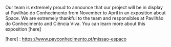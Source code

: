 Our team is extremely proud to announce that our project will be in display at Pavilhão do Conhecimento from November to April
in an exposition about Space. We are extremely thankful to the team and responsibles at Pavilhão do Conhecimento and Ciência
Viva. You can learn more about this exposition [here]

[here] : https://www.pavconhecimento.pt/missao-espaco
